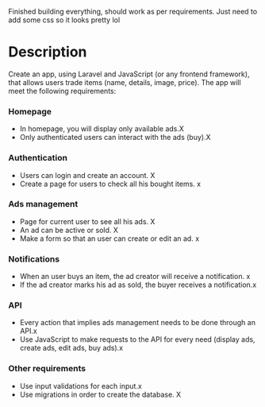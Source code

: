 Finished building everything, should work as per requirements.
Just need to add some css so it looks pretty lol

# Description

Create an app, using Laravel and JavaScript (or any frontend framework), that allows users trade items (name, details, image, price). The app will meet the following requirements:

### Homepage

* In homepage, you will display only available ads.X
* Only authenticated users can interact with the ads (buy).X

### Authentication

* Users can login and create an account. X
* Create a page for users to check all his bought items. x
### Ads management

* Page for current user to see all his ads. X 
* An ad can be active or sold. X
* Make a form so that an user can create or edit an ad. x

### Notifications

* When an user buys an item, the ad creator will receive a notification. x
* If the ad creator marks his ad as sold, the buyer receives a notification.x

### API

* Every action that implies ads management needs to be done through an API.x
* Use JavaScript to make requests to the API for every need (display ads, create ads, edit ads, buy ads).x

### Other requirements

* Use input validations for each input.x
* Use migrations in order to create the database. X
